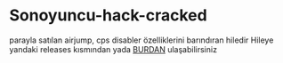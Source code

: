 # Sonoyuncu-hack-cracked
parayla satılan airjump, cps disabler özelliklerini barındıran hiledir
Hileye yandaki releases kısmından yada [BURDAN](https://github.com/StanleyPirateStealer/Sonoyuncu-hack-cracked/releases/tag/sonoyuncu) ulaşabilirsiniz
